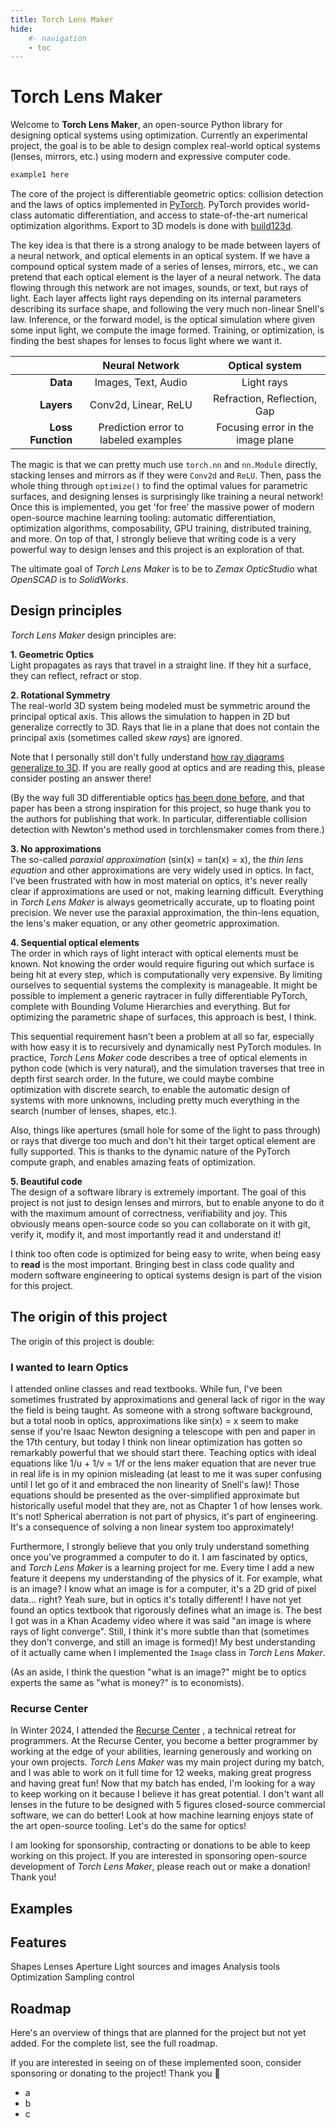 ```yaml
---
title: Torch Lens Maker
hide:
    #- navigation
    - toc
---
```


<style>
div.md-content {
  max-width: 860px; 
  /* margin: 0 auto; */

}
</style>

<link rel="preconnect" href="https://fonts.googleapis.com">
<link rel="preconnect" href="https://fonts.gstatic.com" crossorigin>
<link href="https://fonts.googleapis.com/css2?family=Fira+Sans:ital,wght@0,100;0,200;0,300;0,400;0,500;0,600;0,700;0,800;0,900;1,100;1,200;1,300;1,400;1,500;1,600;1,700;1,800;1,900&family=Lilita+One&display=swap" rel="stylesheet">

<div id="logo-title">
<h1>Torch Lens Maker</h1>
</div>

Welcome to **Torch Lens Maker**, an open-source Python library for designing optical systems using optimization.
Currently an experimental project, the goal is to be able to design complex real-world optical systems (lenses, mirrors, etc.) using modern and expressive computer code.

```python
example1 here
```


The core of the project is differentiable geometric optics: collision detection and the laws of optics implemented in [PyTorch](https://pytorch.org/). PyTorch provides world-class automatic differentiation, and access to state-of-the-art numerical optimization algorithms. Export to 3D models is done with [build123d](https://build123d.readthedocs.io/en/latest/).

The key idea is that there is a strong analogy to be made between layers of a neural network, and optical elements in an optical system. If we have a compound optical system made of a series of lenses, mirrors, etc., we can pretend that each optical element is the layer of a neural network. The data flowing through this network are not images, sounds, or text, but rays of light. Each layer affects light rays depending on its internal parameters describing its surface shape, and following the very much non-linear Snell's law. Inference, or the forward model, is the optical simulation where given some input light, we compute the image formed. Training, or optimization, is finding the best shapes for lenses to focus light where we want it.

<div class="center-table" markdown>

|                   |           **Neural Network**          |         **Optical system**        |
|------------------:|:-------------------------------------:|:---------------------------------:|
|          **Data** |          Images, Text, Audio          |             Light rays            |
|        **Layers** |          Conv2d, Linear, ReLU         |    Refraction, Reflection, Gap    |
| **Loss Function** |  Prediction error to labeled examples | Focusing error in the image plane |

</div>

The magic is that we can pretty much use `torch.nn` and `nn.Module` directly, stacking lenses and mirrors as if they were `Conv2d` and `ReLU`. Then, pass the whole thing through `optimize()` to find the optimal values for parametric surfaces, and designing lenses is surprisingly like training a neural network! Once this is implemented, you get 'for free' the massive power of modern open-source machine learning tooling: automatic differentiation, optimization algorithms, composability, GPU training, distributed training, and more. On top of that, I strongly believe that writing code is a very powerful way to design lenses and this project is an exploration of that.

The ultimate goal of *Torch Lens Maker* is to be to *Zemax OpticStudio* what *OpenSCAD* is to *SolidWorks*.

## Design principles

*Torch Lens Maker* design principles are:

**1. Geometric Optics**  
Light propagates as rays that travel in a straight line. If they hit a surface, they can reflect, refract or stop.

**2. Rotational Symmetry**  
The real-world 3D system being modeled must be symmetric around the principal optical axis. This allows the simulation to happen in 2D but generalize correctly to 3D. Rays that lie in a plane that does not contain the principal axis (sometimes called *skew ray*s) are ignored. 

Note that I personally still don't fully understand [how ray diagrams generalize to 3D](https://physics.stackexchange.com/questions/836037/in-optics-how-do-2d-ray-diagrams-generalize-to-3d). If you are really good at optics and are reading this, please consider posting an answer there!

(By the way full 3D differentiable optics [has been done before](https://github.com/vccimaging/DiffOptics), and that paper has been a strong inspiration for this project, so huge thank you to the authors for publishing that work. In particular, differentiable collision detection with Newton's method used in torchlensmaker comes from there.)

**3. No approximations**  
The so-called *paraxial approximation* (sin(x) = tan(x) = x), the *thin lens equation* and other approximations are very widely used in optics. In fact, I've been frustrated with how in most material on optics, it's never really clear if approximations are used or not, making learning difficult. Everything in *Torch Lens Maker* is always geometrically accurate, up to floating point precision. We never use the paraxial approximation, the thin-lens equation, the lens's maker equation, or any other geometric approximation.

**4. Sequential optical elements**  
The order in which rays of light interact with optical elements must be known. Not knowing the order would require figuring out which surface is being hit at every step, which is computationally very expensive. By limiting ourselves to sequential systems the complexity is manageable. It might be possible to implement a generic raytracer in fully differentiable PyTorch, complete with Bounding Volume Hierarchies and everything. But for optimizing the parametric shape of surfaces, this approach is best, I think.

This sequential requirement hasn't been a problem at all so far, especially with how easy it is to recursively and dynamically nest PyTorch modules. In practice, *Torch Lens Maker* code describes a tree of optical elements in python code (which is very natural), and the simulation traverses that tree in depth first search order. In the future, we could maybe combine optimization with discrete search, to enable the automatic design of systems with more unknowns, including pretty much everything in the search (number of lenses, shapes, etc.).

Also, things like apertures (small hole for some of the light to pass through) or rays that diverge too much and don't hit their target optical element are fully supported. This is thanks to the dynamic nature of the PyTorch compute graph, and enables amazing feats of optimization.

**5. Beautiful code**  
The design of a software library is extremely important. The goal of this project is not just to design lenses and mirrors, but to enable anyone to do it with the maximum amount of correctness, verifiability and joy. This obviously means open-source code so you can collaborate on it with git, verify it, modify it, and most importantly read it and understand it!

I think too often code is optimized for being easy to write, when being easy to **read** is the most important. Bringing best in class code quality and modern software engineering to optical systems design is part of the vision for this project.

## The origin of this project

The origin of this project is double:

### I wanted to learn Optics

I attended online classes and read textbooks. While fun, I've been sometimes frustrated by approximations and general lack of rigor in the way the field is being taught. As someone with a strong software background, but a total noob in optics, approximations like sin(x) = x seem to make sense if you're Isaac Newton designing a telescope with pen and paper in the 17th century, but today I think non linear optimization has gotten so remarkably powerful that we should start there. Teaching optics with ideal equations like 1/u + 1/v = 1/f or the lens maker equation that are never true in real life is in my opinion misleading (at least to me it was super confusing until I let go of it and embraced the non linearity of Snell's law)! Those equations should be presented as the over-simplified approximate but historically useful model that they are, not as Chapter 1 of how lenses work. It's not! Spherical aberration is not part of physics, it's part of engineering. It's a consequence of solving a non linear system too approximately!

Furthermore, I strongly believe that you only truly understand something once you've programmed a computer to do it. I am fascinated by optics, and *Torch Lens Maker* is a learning project for me. Every time I add a new feature it deepens my understanding of the physics of it. For example, what is an image? I know what an image is for a computer, it's a 2D grid of pixel data... right? Yeah sure, but in optics it's totally different! I have not yet found an optics textbook that rigorously defines what an image is. The best I got was in a Khan Academy video where it was said "an image is where rays of light converge". Still, I think it's more subtle than that (sometimes they don't converge, and still an image is formed)! My best understanding of it actually came when I implemented the `Image` class in *Torch Lens Maker*.

(As an aside, I think the question "what is an image?" might be to optics experts the same as "what is money?" is to economists).

### Recurse Center

In Winter 2024, I attended the [Recurse Center](https://www.recurse.com/)   , a technical retreat for programmers. At the Recurse Center, you become a better programmer by working at the edge of your abilities, learning generously and working on your own projects. *Torch Lens Maker* was my main project during my batch, and I was able to work on it full time for 12 weeks, making great progress and having great fun! Now that my batch has ended, I'm looking for a way to keep working on it because I believe it has great potential. I don't want all lenses in the future to be designed with 5 figures closed-source commercial software, we can do better! Look at how machine learning enjoys state of the art open-source tooling. Let's do the same for optics!

I am looking for sponsorship, contracting or donations to be able to keep working on this project. If you are interested in sponsoring open-source development of *Torch Lens Maker*, please reach out or make a donation! Thank you!

## Examples



## Features

Shapes
Lenses
Aperture
Light sources and images
Analysis tools
Optimization
Sampling control

## Roadmap

Here's an overview of things that are planned for the project but not yet added. For the complete list, see the full roadmap.

If you are interested in seeing on of these implemented soon, consider sponsoring or donating to the project! Thank you 🙏

- a
- b
- c
